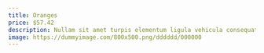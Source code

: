 ```yaml
---
title: Oranges
price: $57.42
description: Nullam sit amet turpis elementum ligula vehicula consequat. Morbi a ipsum. Integer a nibh.
image: https://dummyimage.com/800x500.png/dddddd/000000
---
```

